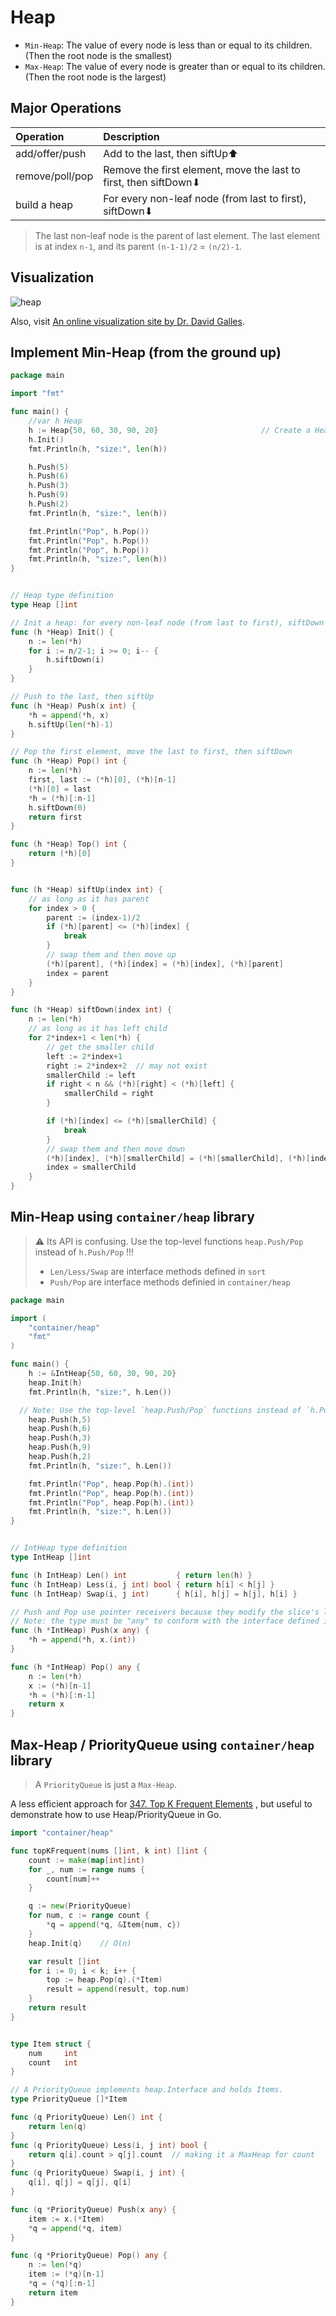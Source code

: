 # Heap

- `Min-Heap`: The value of every node is less than or equal to its children. (Then the root node is the smallest)
- `Max-Heap`: The value of every node is greater than or equal to its children. (Then the root node is the largest)



## Major Operations

| Operation       | Description                                                  |
| :-------------- | :----------------------------------------------------------- |
| add/offer/push  | Add to the last, then siftUp⬆︎                                |
| remove/poll/pop | Remove the first element, move the last to first, then siftDown⬇︎ |
| build a heap    | For every non-leaf node (from last to first), siftDown⬇︎      |

> The last non-leaf node is the parent of last element. The last element is at index `n-1`, and its parent `(n-1-1)/2` = `(n/2)-1`.



## Visualization

![heap](_image/heap.jpg)

Also, visit [An online visualization site by Dr. David Galles](https://www.cs.usfca.edu/~galles/visualization/Heap.html).



## Implement Min-Heap (from the ground up)

```go
package main

import "fmt"

func main() {
	//var h Heap														// Create an Empty Heap
	h := Heap{50, 60, 30, 90, 20}					 	// Create a Heap with initial values
	h.Init()
	fmt.Println(h, "size:", len(h))

	h.Push(5)
	h.Push(6)
	h.Push(3)
	h.Push(9)
	h.Push(2)
	fmt.Println(h, "size:", len(h))

	fmt.Println("Pop", h.Pop())
	fmt.Println("Pop", h.Pop())
	fmt.Println("Pop", h.Pop())
	fmt.Println(h, "size:", len(h))
}


// Heap type definition
type Heap []int

// Init a heap: for every non-leaf node (from last to first), siftDown
func (h *Heap) Init() {
	n := len(*h)
	for i := n/2-1; i >= 0; i-- {
		h.siftDown(i)
	}
}

// Push to the last, then siftUp
func (h *Heap) Push(x int) {
	*h = append(*h, x)
	h.siftUp(len(*h)-1)
}

// Pop the first element, move the last to first, then siftDown
func (h *Heap) Pop() int {
	n := len(*h)
	first, last := (*h)[0], (*h)[n-1]
	(*h)[0] = last
	*h = (*h)[:n-1]
	h.siftDown(0)
	return first
}

func (h *Heap) Top() int {
	return (*h)[0]
}


func (h *Heap) siftUp(index int) {
	// as long as it has parent
	for index > 0 {
		parent := (index-1)/2
		if (*h)[parent] <= (*h)[index] {
			break
		}
		// swap them and then move up
		(*h)[parent], (*h)[index] = (*h)[index], (*h)[parent]
		index = parent
	}
}

func (h *Heap) siftDown(index int) {
	n := len(*h)
	// as long as it has left child
	for 2*index+1 < len(*h) {
		// get the smaller child
		left := 2*index+1
		right := 2*index+2	// may not exist
		smallerChild := left
		if right < n && (*h)[right] < (*h)[left] {
			smallerChild = right
		}

		if (*h)[index] <= (*h)[smallerChild] {
			break
		}
		// swap them and then move down
		(*h)[index], (*h)[smallerChild] = (*h)[smallerChild], (*h)[index]
		index = smallerChild
	}
}
```



## Min-Heap using `container/heap` library

> ⚠️ Its API is confusing. Use the top-level functions `heap.Push/Pop` instead of `h.Push/Pop` !!!
>
> - `Len/Less/Swap` are interface methods defined in `sort` 
> - `Push/Pop` are interface methods definied in `container/heap` 

```go
package main

import (
	"container/heap"
	"fmt"
)

func main() {
	h := &IntHeap{50, 60, 30, 90, 20}
	heap.Init(h)
	fmt.Println(h, "size:", h.Len())

  // Note: Use the top-level `heap.Push/Pop` functions instead of `h.Push/Pop` !!!
	heap.Push(h,5)
	heap.Push(h,6)
	heap.Push(h,3)
	heap.Push(h,9)
	heap.Push(h,2)
	fmt.Println(h, "size:", h.Len())

	fmt.Println("Pop", heap.Pop(h).(int))
	fmt.Println("Pop", heap.Pop(h).(int))
	fmt.Println("Pop", heap.Pop(h).(int))
	fmt.Println(h, "size:", h.Len())
}


// IntHeap type definition
type IntHeap []int

func (h IntHeap) Len() int           { return len(h) }
func (h IntHeap) Less(i, j int) bool { return h[i] < h[j] }
func (h IntHeap) Swap(i, j int)      { h[i], h[j] = h[j], h[i] }

// Push and Pop use pointer receivers because they modify the slice's length, not just its contents.
// Note: the type must be "any" to conform with the interface defined in container/heap.
func (h *IntHeap) Push(x any) {
	*h = append(*h, x.(int))
}

func (h *IntHeap) Pop() any {
	n := len(*h)
	x := (*h)[n-1]
	*h = (*h)[:n-1]
	return x
}
```



## Max-Heap / PriorityQueue using `container/heap` library

> A `PriorityQueue` is just a `Max-Heap`.

A less efficient approach for [347. Top K Frequent Elements](https://leetcode.com/problems/top-k-frequent-elements/) , but useful to demonstrate how to use Heap/PriorityQueue in Go.

```go
import "container/heap"

func topKFrequent(nums []int, k int) []int {
	count := make(map[int]int)
	for _, num := range nums {
		count[num]++
	}

	q := new(PriorityQueue)
	for num, c := range count {
		*q = append(*q, &Item{num, c})
	}
	heap.Init(q)	// O(n)

	var result []int
	for i := 0; i < k; i++ {
		top := heap.Pop(q).(*Item)
		result = append(result, top.num)
	}
	return result
}


type Item struct {
	num		int
	count	int
}

// A PriorityQueue implements heap.Interface and holds Items.
type PriorityQueue []*Item

func (q PriorityQueue) Len() int {
	return len(q)
}
func (q PriorityQueue) Less(i, j int) bool {
	return q[i].count > q[j].count	// making it a MaxHeap for count
}
func (q PriorityQueue) Swap(i, j int) {
	q[i], q[j] = q[j], q[i]
}

func (q *PriorityQueue) Push(x any) {
	item := x.(*Item)
	*q = append(*q, item)
}

func (q *PriorityQueue) Pop() any {
	n := len(*q)
	item := (*q)[n-1]
	*q = (*q)[:n-1]
	return item
}
```

